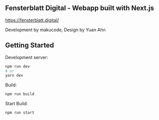## Fensterblatt Digital - Webapp built with Next.js

https://fensterblatt.digital/

Development by makucode, Design by Yuan Ahn

## Getting Started

Development server:

```bash
npm run dev
# or
yarn dev
```

Build:

```bash
npm run build
```

Start Build:

```bash
npm run start
```
